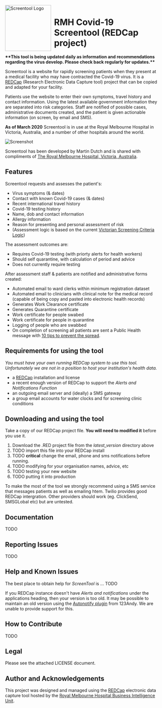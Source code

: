 <img width="150" height="150" align="left" style="float: left; margin: 0 10px 0 0;" alt="Screentool Logo" src="https://user-images.githubusercontent.com/62467480/77226293-519d0700-6bcb-11ea-985d-654e1dbe955f.png?sanitize=true">

# RMH Covid-19 Screentool (REDCap project)

**\*\*This tool is being updated daily as information and recommendations regarding the virus develop. Please check back regularly for updates.\*\***


Screentool is a website for rapidly screening patients when they present at a medical facility who may have contracted the Covid-19 virus. It is a [REDCap](https://projectredcap.org/software/) (Research Electronic Data Capture tool) project that can be copied and adapted for your facility.

Patients use the website to enter their own symptoms, travel history and contact information. Using the latest available government information they are separated into risk categories. Staff are notified of possible cases, administrative documents created, and the patient is given actionable information (on screen, by email and SMS).

**As of March 2020** Screentool is in use at the Royal Melbourne Hospital in Victoria, Australia, and a number of other hospitals around the world.

![Screenshot](https://user-images.githubusercontent.com/62467480/77226182-6d53dd80-6bca-11ea-8757-e47d094f45f4.png)

Screentool has been developed by Martin Dutch and is shared with compliments of [The Royal Melbourne Hospital, Victoria, Australia](https://www.thermh.org.au/).


## Features

Screentool requests and assesses the patient's:

- Virus symptoms (& dates)
- Contact with known Covid-19 cases (& dates)
- Recent international travel history
- Covid-19 testing history
- Name, dob and contact information
- Allergy information
- Reason for presenting and personal assessment of risk
- (Assessment logic is based on the current [Victorian Screening Criteria Logic](https://www.dhhs.vic.gov.au/health-services-and-general-practitioners-coronavirus-disease-covid-19))

The assessment outcomes are:

- Requires Covid-19 testing (with priorty alerts for health workers)
- Should self quarantine, with calculation of period and advice
- Does not currently require testing


After assessment staff & patients are notified and administrative forms created:

- Automated email to ward clerks within minimum registration dataset
- Automated email to clinicians with clinical note for the medical record (capable of being copy and pasted into electronic health records)
- Generates Work Clearance certificate
- Generates Quarantine certificate
- Work certificate for people swabed
- Work certificate for people in quarantine
- Logging of people who are swabbed
- On completion of screening all patients are sent a Public Health message with [10 tips to prevent the spread](https://www.dhhs.vic.gov.au/sites/default/files/documents/202003/Reduce%20your%20risk%20of%20coronavirus_Poster.pdf).


## Requirements for using the tool

*You must have your own running REDCap system to use this tool. Unfortunately we are not in a position to host your institution's health data.*

- a [REDCap](https://projectredcap.org/software/) installation and license
- a recent enough version of REDCap to support the *Alerts and Notifications Function*
- an outgoing email server and (ideally) a SMS gateway
- a group email accounts for water clocks and for screening clinic conditions

## Downloading and using the tool

Take a copy of our REDCap project file. **You will need to modified it** before you use it.

1. Download the .RED project file from the *latest_version* directory above
2. TODO import this file into your REDCap install
4. TODO **critical** change the email, phone and sms notifications before running.
3. TODO modifying for your organisation names, advice, etc
5. TODO testing your new website
6. TODO putting it into production

To make the most of the tool we strongly recommend using a SMS service that messages patients as well as emailing htem. Twilio provides good REDCap intergration. Other providers should work (eg. ClickSend, SMSGLobal etc) but are untested.

## Documentation

TODO

## Reporting Issues

TODO

## Help and Known Issues

The best place to obtain help for *ScreenTool* is ... TODO 

If you REDCap instance doesn't have *Alerts and notifications* under the applications heading, then your version is too old. 
It may be possible to maintain an old version using the [Autonotify plugin](https://github.com/123andy/redcap-plugin-autonotify) from 123Andy. We are unable to provide support for this.

## How to Contribute

TODO

## Legal

Please see the attached LICENSE document.

## Author and Acknowledgements

This project was designed and managed using the [REDCap](https://projectredcap.org/software/) electronic data capture tool
hosted by the [Royal Melbourne Hospital Business Intelligence Unit](https://www.thermh.org.au/).
